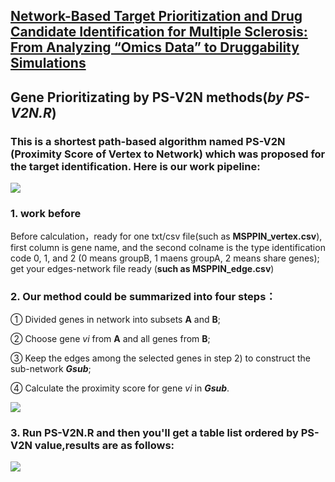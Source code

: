 [Network-Based Target Prioritization and Drug Candidate Identification for Multiple Sclerosis: From Analyzing “Omics Data” to Druggability Simulations](https://pubs.acs.org/doi/full/10.1021/acschemneuro.1c00011)
------------------------------------------------
## Gene Prioritizating by PS-V2N methods(*by PS-V2N.R*)
### This is a shortest path-based algorithm named PS-V2N (Proximity Score of Vertex to Network) which was proposed for the target identification. Here is our work pipeline:

![](https://github.com/windforclouds/PS-V2N/blob/master/pictures/pipeline.png)
### **1**. work before 
Before calculation，ready for one txt/csv file(such as **MSPPIN_vertex.csv**), first column is gene name, and the second colname is the type identification code 0, 1, and 2 (0 means groupB, 1 maens groupA, 2 means share genes); get your edges-network file ready (**such as MSPPIN_edge.csv**)

### **2**. Our method could be summarized into four steps：

①  Divided genes in network into subsets **A** and **B**;

②  Choose gene *vi* from **A** and all genes from **B**;

③  Keep the edges among the selected genes in step 2) to construct the sub-network ***Gsub***;

④  Calculate the proximity score for gene *vi* in ***Gsub***.

![](https://github.com/windforclouds/PS-V2N/blob/master/pictures/PS-V2N.jpg)

### **3**. Run PS-V2N.R and then you'll get a table list ordered by PS-V2N value,results are as follows:

![](https://github.com/windforclouds/PS-V2N/blob/master/pictures/results.png)

